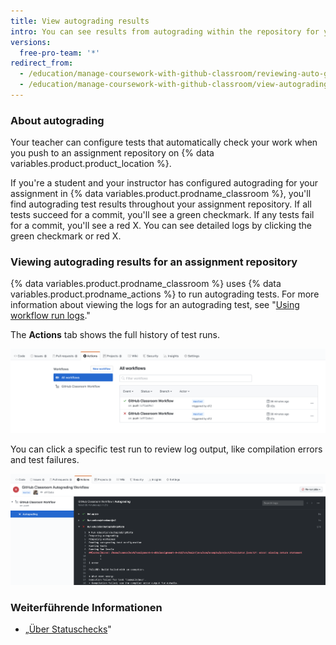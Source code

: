 ```yaml
---
title: View autograding results
intro: You can see results from autograding within the repository for your assignment.
versions:
  free-pro-team: '*'
redirect_from:
  - /education/manage-coursework-with-github-classroom/reviewing-auto-graded-work-students
  - /education/manage-coursework-with-github-classroom/view-autograding-results
---
```


### About autograding

Your teacher can configure tests that automatically check your work when you push to an assignment repository on {% data variables.product.product_location %}.

If you're a student and your instructor has configured autograding for your assignment in {% data variables.product.prodname_classroom %}, you'll find autograding test results throughout your assignment repository. If all tests succeed for a commit, you'll see a green checkmark. If any tests fail for a commit, you'll see a red X. You can see detailed logs by clicking the green checkmark or red X.

### Viewing autograding results for an assignment repository

{% data variables.product.prodname_classroom %} uses {% data variables.product.prodname_actions %} to run autograding tests. For more information about viewing the logs for an autograding test, see "[Using workflow run logs](/actions/managing-workflow-runs/using-workflow-run-logs#viewing-logs-to-diagnose-failures)."

The **Actions** tab shows the full history of test runs.

!["Actions" tab with "All workflows" selected](/assets/images/help/classroom/autograding-actions-tab.png)

You can click a specific test run to review log output, like compilation errors and test failures.

![The "{% data variables.product.prodname_classroom %} Autograding Workflow" test results logs in {% data variables.product.prodname_actions %} ](/assets/images/help/classroom/autograding-actions-logs.png)

### Weiterführende Informationen

- „[Über Statuschecks](/github/collaborating-with-issues-and-pull-requests/about-status-checks)"
